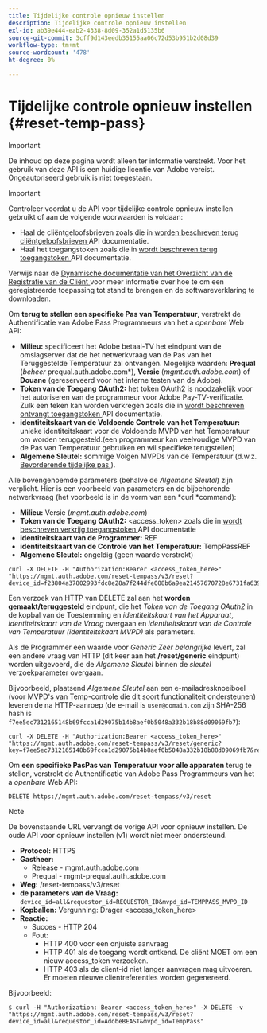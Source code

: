 ```yaml
---
title: Tijdelijke controle opnieuw instellen
description: Tijdelijke controle opnieuw instellen
exl-id: ab39e444-eab2-4338-8d09-352a1d5135b6
source-git-commit: 3cff9d143eedb35155aa06c72d53b951b2d08d39
workflow-type: tm+mt
source-wordcount: '478'
ht-degree: 0%

---
```



# Tijdelijke controle opnieuw instellen {#reset-temp-pass}

>[!IMPORTANT]
>
> De inhoud op deze pagina wordt alleen ter informatie verstrekt. Voor het gebruik van deze API is een huidige licentie van Adobe vereist. Ongeautoriseerd gebruik is niet toegestaan.

>[!IMPORTANT]
>
> Controleer voordat u de API voor tijdelijke controle opnieuw instellen gebruikt of aan de volgende voorwaarden is voldaan:
>
> * Haal de cliëntgeloofsbrieven zoals die in [ worden beschreven terug cliëntgeloofsbrieven ](./dcr-api/apis/dynamic-client-registration-apis-retrieve-client-credentials.md) API documentatie.
> * Haal het toegangstoken zoals die in [ wordt beschreven terug toegangstoken ](./dcr-api/apis/dynamic-client-registration-apis-retrieve-access-token.md) API documentatie.
>
> Verwijs naar de [ Dynamische documentatie van het Overzicht van de Registratie van de Cliënt ](./dcr-api/dynamic-client-registration-overview.md) voor meer informatie over hoe te om een geregistreerde toepassing tot stand te brengen en de softwareverklaring te downloaden.

Om **terug te stellen een specifieke Pas van Temperatuur**, verstrekt de Authentificatie van Adobe Pass Programmeurs van het a *openbare* Web API:

* **Milieu:** specificeert het Adobe betaal-TV het eindpunt van de omslagserver dat de het netwerkvraag van de Pas van het Teruggestelde Temperatuur zal ontvangen. Mogelijke waarden: **Prequal** (*beheer* prequal.auth.adobe.com*), **Versie** (*mgmt.auth.adobe.com*) of **Douane** (gereserveerd voor het interne testen van de Adobe).
* **Token van de Toegang OAuth2:** het token OAuth2 is noodzakelijk voor het autoriseren van de programmeur voor Adobe Pay-TV-verificatie. Zulk een teken kan worden verkregen zoals die in [ wordt beschreven ontvangt toegangstoken ](./dcr-api/apis/dynamic-client-registration-apis-retrieve-access-token.md) API documentatie.
* **identiteitskaart van de Voldoende Controle van het Temperatuur:** unieke identiteitskaart voor de Voldoende MVPD van het Temperatuur om worden teruggesteld.(een programmeur kan veelvoudige MVPD van de Pas van Temperatuur gebruiken en wil specifieke terugstellen)
* **Algemene Sleutel:** sommige Volgen MVPDs van de Temperatuur (d.w.z. [ Bevorderende tijdelijke pas ](promotional-temp-pass.md)).

Alle bovengenoemde parameters (behalve de *Algemene Sleutel*) zijn verplicht. Hier is een voorbeeld van parameters en de bijbehorende netwerkvraag (het voorbeeld is in de vorm van een *curl *command):

* **Milieu:** Versie (*mgmt.auth.adobe.com*)
* **Token van de Toegang OAuth2:** &lt;access_token> zoals die in [ wordt beschreven verkrijg toegangstoken ](./dcr-api/apis/dynamic-client-registration-apis-retrieve-access-token.md) API documentatie
* **identiteitskaart van de Programmer:** REF
* **identiteitskaart van de Controle van het Temperatuur:** TempPassREF
* **Algemene Sleutel:** ongeldig (geen waarde verstrekt)

```curl
curl -X DELETE -H "Authorization:Bearer <access_token_here>" "https://mgmt.auth.adobe.com/reset-tempass/v3/reset?device_id=f23804a37802993fdc8e28a7f244dfe088b6a9ea21457670728e6731fa639991&requestor_id=REF&mvpd_id=TempPassREF"
```

Een verzoek van HTTP van DELETE zal aan het **worden gemaakt/teruggesteld** eindpunt, die het *Token van de Toegang OAuth2* in de kopbal van de Toestemming en *identiteitskaart van het Apparaat*, *identiteitskaart van de Vraag* overgaan en *identiteitskaart van de Controle van Temperatuur (identiteitskaart MVPD)* als parameters.

Als de Programmer een waarde voor *Generic Zeer belangrijke* levert, zal een andere vraag van HTTP (dit keer aan het **/reset/generic** eindpunt) worden uitgevoerd, die de *Algemene Sleutel* binnen de *sleutel* verzoekparameter overgaan.

Bijvoorbeeld, plaatsend *Algemene Sleutel* aan een e-mailadresknoeiboel (voor
MVPD&#39;s van Temp-controle die dit soort functionaliteit ondersteunen) leveren de
na HTTP-aanroep (de e-mail is `user@domain.com` zijn SHA-256
hash is `f7ee5ec7312165148b69fcca1d29075b14b8aef0b5048a332b18b88d09069fb7`):

```curl
curl -X DELETE -H "Authorization:Bearer <access_token_here>"
"https://mgmt.auth.adobe.com/reset-tempass/v3/reset/generic?key=f7ee5ec7312165148b69fcca1d29075b14b8aef0b5048a332b18b88d09069fb7&requestor_id=REF&mvpd_id=TempPassREF"
```


Om **een specifieke PasPas van Temperatuur voor alle apparaten** terug te stellen, verstrekt de Authentificatie van Adobe Pass Programmeurs van het a *openbare* Web API:

```url
DELETE https://mgmt.auth.adobe.com/reset-tempass/v3/reset
```

>[!NOTE]
>De bovenstaande URL vervangt de vorige API voor opnieuw instellen. De oude API voor opnieuw instellen (v1) wordt niet meer ondersteund.

* **Protocol:** HTTPS
* **Gastheer:**
   * Release - mgmt.auth.adobe.com
   * Prequal - mgmt-prequal.auth.adobe.com
* **Weg:** /reset-tempass/v3/reset
* **de parameters van de Vraag:** `device_id=all&requestor_id=REQUESTOR_ID&mvpd_id=TEMPPASS_MVPD_ID`
* **Kopballen:** Vergunning: Drager &lt;access_token_here>
* **Reactie:**
   * Succes - HTTP 204
   * Fout:
      * HTTP 400 voor een onjuiste aanvraag
      * HTTP 401 als de toegang wordt ontkend. De cliënt MOET om een nieuw access_token verzoeken.
      * HTTP 403 als de client-id niet langer aanvragen mag uitvoeren. Er moeten nieuwe clientreferenties worden gegenereerd.


Bijvoorbeeld:

```curl
$ curl -H "Authorization: Bearer <access_token_here>" -X DELETE -v "https://mgmt.auth.adobe.com/reset-tempass/v3/reset?device_id=all&requestor_id=AdobeBEAST&mvpd_id=TempPass"
```
